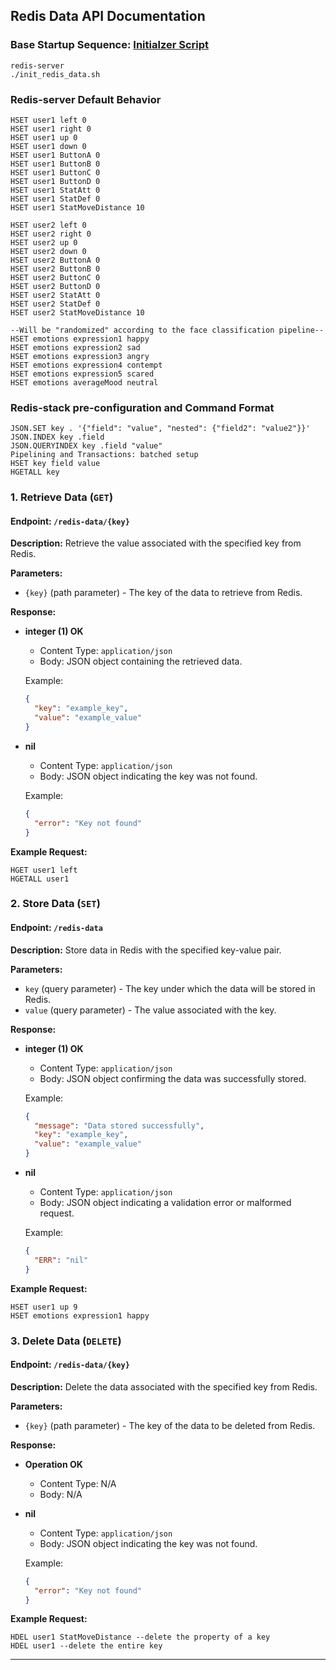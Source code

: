 ## Redis Data API Documentation

### Base Startup Sequence: [Initialzer Script](http://github.com/Austin-TheTrueShinobi/Redis-Docs/blob/main/init_redis_data.sh)

```
redis-server
./init_redis_data.sh
```

### Redis-server Default Behavior

```
HSET user1 left 0
HSET user1 right 0
HSET user1 up 0
HSET user1 down 0
HSET user1 ButtonA 0
HSET user1 ButtonB 0
HSET user1 ButtonC 0
HSET user1 ButtonD 0
HSET user1 StatAtt 0
HSET user1 StatDef 0
HSET user1 StatMoveDistance 10

HSET user2 left 0
HSET user2 right 0
HSET user2 up 0
HSET user2 down 0
HSET user2 ButtonA 0
HSET user2 ButtonB 0
HSET user2 ButtonC 0
HSET user2 ButtonD 0
HSET user2 StatAtt 0
HSET user2 StatDef 0
HSET user2 StatMoveDistance 10

--Will be "randomized" according to the face classification pipeline--
HSET emotions expression1 happy
HSET emotions expression2 sad
HSET emotions expression3 angry
HSET emotions expression4 contempt
HSET emotions expression5 scared
HSET emotions averageMood neutral
```

### Redis-stack pre-configuration and Command Format

```
JSON.SET key . '{"field": "value", "nested": {"field2": "value2"}}'
JSON.INDEX key .field
JSON.QUERYINDEX key .field "value"
Pipelining and Transactions: batched setup
HSET key field value
HGETALL key
```

### 1. **Retrieve Data (`GET`)**

#### Endpoint: `/redis-data/{key}`

**Description:** Retrieve the value associated with the specified key from Redis.

**Parameters:**
- `{key}` (path parameter) - The key of the data to retrieve from Redis.

**Response:**
- **integer (1) OK**
  - Content Type: `application/json`
  - Body: JSON object containing the retrieved data.

  Example:
  ```json
  {
    "key": "example_key",
    "value": "example_value"
  }
  ```

- **nil**
  - Content Type: `application/json`
  - Body: JSON object indicating the key was not found.

  Example:
  ```json
  {
    "error": "Key not found"
  }
  ```

**Example Request:**
```
HGET user1 left
HGETALL user1
```

### 2. **Store Data (`SET`)**

#### Endpoint: `/redis-data`

**Description:** Store data in Redis with the specified key-value pair.

**Parameters:**
- `key` (query parameter) - The key under which the data will be stored in Redis.
- `value` (query parameter) - The value associated with the key.

**Response:**
- **integer (1) OK**
  - Content Type: `application/json`
  - Body: JSON object confirming the data was successfully stored.

  Example:
  ```json
  {
    "message": "Data stored successfully",
    "key": "example_key",
    "value": "example_value"
  }
  ```

- **nil**
  - Content Type: `application/json`
  - Body: JSON object indicating a validation error or malformed request.

  Example:
  ```json
  {
    "ERR": "nil"
  }
  ```

**Example Request:**
```
HSET user1 up 9
HSET emotions expression1 happy
```

### 3. **Delete Data (`DELETE`)**

#### Endpoint: `/redis-data/{key}`

**Description:** Delete the data associated with the specified key from Redis.

**Parameters:**
- `{key}` (path parameter) - The key of the data to be deleted from Redis.

**Response:**
- **Operation OK**
  - Content Type: N/A
  - Body: N/A

- **nil**
  - Content Type: `application/json`
  - Body: JSON object indicating the key was not found.

  Example:
  ```json
  {
    "error": "Key not found"
  }
  ```

**Example Request:**
```
HDEL user1 StatMoveDistance --delete the property of a key
HDEL user1 --delete the entire key
```

---
